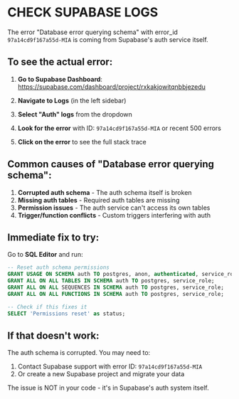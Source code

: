 # CHECK SUPABASE LOGS

The error "Database error querying schema" with error_id `97a14cd9f167a55d-MIA` is coming from Supabase's auth service itself.

## To see the actual error:

1. **Go to Supabase Dashboard**: https://supabase.com/dashboard/project/rxkakjowitqnbbjezedu

2. **Navigate to Logs** (in the left sidebar)

3. **Select "Auth" logs** from the dropdown

4. **Look for the error** with ID: `97a14cd9f167a55d-MIA` or recent 500 errors

5. **Click on the error** to see the full stack trace

## Common causes of "Database error querying schema":

1. **Corrupted auth schema** - The auth schema itself is broken
2. **Missing auth tables** - Required auth tables are missing
3. **Permission issues** - The auth service can't access its own tables
4. **Trigger/function conflicts** - Custom triggers interfering with auth

## Immediate fix to try:

Go to **SQL Editor** and run:

```sql
-- Reset auth schema permissions
GRANT USAGE ON SCHEMA auth TO postgres, anon, authenticated, service_role;
GRANT ALL ON ALL TABLES IN SCHEMA auth TO postgres, service_role;
GRANT ALL ON ALL SEQUENCES IN SCHEMA auth TO postgres, service_role;
GRANT ALL ON ALL FUNCTIONS IN SCHEMA auth TO postgres, service_role;

-- Check if this fixes it
SELECT 'Permissions reset' as status;
```

## If that doesn't work:

The auth schema is corrupted. You may need to:
1. Contact Supabase support with error ID: `97a14cd9f167a55d-MIA`
2. Or create a new Supabase project and migrate your data

The issue is NOT in your code - it's in Supabase's auth system itself.